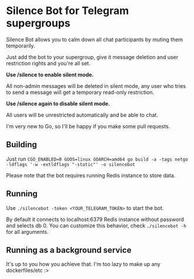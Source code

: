 # Silence Bot for Telegram supergroups

Silence Bot allows you to calm down all chat participants by muting them temporarily.

Just add the bot to your supergroup, give it message deletion and user restriction rights and you're all set.

**Use /silence to enable silent mode.**

All non-admin messages will be deleted in silent mode, any user who tries to send a message will get a temporary read-only restriction.

**Use /silence again to disable silent mode.**

All users will be unrestricted automatically and be able to chat.

I'm very new to Go, so I'll be happy if you make some pull requests.

## Building
Just run `CGO_ENABLED=0 GOOS=linux GOARCH=amd64 go build -a -tags netgo -ldflags '-w -extldflags "-static"' -o silencebot`

Please note that the bot requires running Redis instance to store data.

## Running
Use `./silencebot -token <YOUR_TELEGRAM_TOKEN>` to start the bot.

By default it connects to localhost:6379 Redis instance without password and selects db 0.
You can customize this behavior, check `./silencebot -h` for all arguments.

## Running as a background service
It's up to you how you achieve that. I'm too lazy to make up any dockerfiles/etc :>
